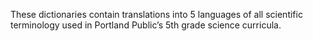 These dictionaries contain translations into 5 languages of all scientific terminology used in Portland Public’s 5th grade science curricula.
